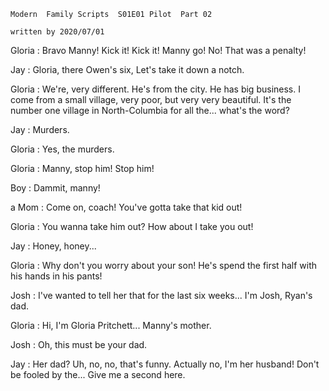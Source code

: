 ```
Modern  Family Scripts  S01E01 Pilot  Part 02   

written by 2020/07/01 
```

Gloria : Bravo Manny! Kick it! Kick it! Manny go! No! That was a penalty!

Jay : Gloria, there Owen's six, Let's take it down a notch.

Gloria : We're, very different. He's from the city. He has big business. I come from a small village, very poor, but very very beautiful. It's the number one village in North-Columbia for all the... what's the word?

Jay : Murders.

Gloria : Yes, the murders.

Gloria : Manny, stop him! Stop him!

Boy : Dammit, manny!

a Mom : Come on, coach! You've gotta take that kid out!

Gloria : You wanna take him out? How about I take you out!

Jay : Honey, honey...

Gloria : Why don't you worry about your son! He's spend the first half with his hands in his pants!

Josh : I've wanted to tell her that for the last six weeks... I'm Josh, Ryan's dad.

Gloria : Hi, I'm Gloria Pritchett... Manny's mother.

Josh : Oh, this must be your dad.

Jay : Her dad? Uh, no, no, that's funny. Actually no, I'm her husband! Don't be fooled by the... Give me a second here.
